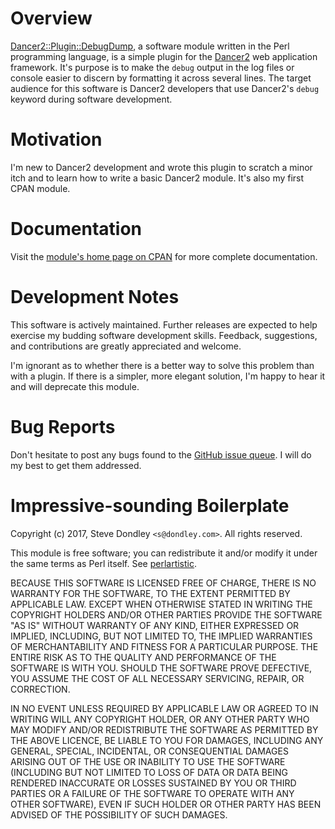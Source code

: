 # Overview

[Dancer2::Plugin::DebugDump](http://search.cpan.org/perldoc?Dancer2%3A%3APlugin%3A%3ADebugDump), a software module written in the Perl programming language, is a simple plugin for the [Dancer2](http://perldancer.org/) web application framework. It's purpose is to make the `debug` output in the log files or console easier to discern by formatting it across several lines. The target audience for this software is Dancer2 developers that use Dancer2's `debug` keyword during software development.

# Motivation

I'm new to Dancer2 development and wrote this plugin to scratch a minor itch and to learn how to write a basic Dancer2 module. It's also my first CPAN module.

# Documentation

Visit the [module's home page on CPAN](http://search.cpan.org/perldoc?Dancer2%3A%3APlugin%3A%3ADebugDump) for more complete documentation.

# Development Notes

This software is actively maintained. Further releases are expected to help exercise my budding software development skills. Feedback, suggestions, and contributions are greatly appreciated and welcome.

I'm ignorant as to whether there is a better way to solve this problem than with a plugin. If there is a simpler, more elegant solution, I'm happy to hear it and will deprecate this module.

# Bug Reports

Don't hesitate to post any bugs found to the [GitHub issue queue](https://github.com/sdondley/Dancer2-Plugin-DebugDump/issues). I will do my best to get them addressed.

# Impressive-sounding Boilerplate

Copyright (c) 2017, Steve Dondley `<s@dondley.com>`. All rights reserved.

This module is free software; you can redistribute it and/or
modify it under the same terms as Perl itself. See [perlartistic](https://metacpan.org/pod/perlartistic).

BECAUSE THIS SOFTWARE IS LICENSED FREE OF CHARGE, THERE IS NO WARRANTY
FOR THE SOFTWARE, TO THE EXTENT PERMITTED BY APPLICABLE LAW. EXCEPT WHEN
OTHERWISE STATED IN WRITING THE COPYRIGHT HOLDERS AND/OR OTHER PARTIES
PROVIDE THE SOFTWARE "AS IS" WITHOUT WARRANTY OF ANY KIND, EITHER
EXPRESSED OR IMPLIED, INCLUDING, BUT NOT LIMITED TO, THE IMPLIED
WARRANTIES OF MERCHANTABILITY AND FITNESS FOR A PARTICULAR PURPOSE. THE
ENTIRE RISK AS TO THE QUALITY AND PERFORMANCE OF THE SOFTWARE IS WITH
YOU. SHOULD THE SOFTWARE PROVE DEFECTIVE, YOU ASSUME THE COST OF ALL
NECESSARY SERVICING, REPAIR, OR CORRECTION.

IN NO EVENT UNLESS REQUIRED BY APPLICABLE LAW OR AGREED TO IN WRITING
WILL ANY COPYRIGHT HOLDER, OR ANY OTHER PARTY WHO MAY MODIFY AND/OR
REDISTRIBUTE THE SOFTWARE AS PERMITTED BY THE ABOVE LICENCE, BE
LIABLE TO YOU FOR DAMAGES, INCLUDING ANY GENERAL, SPECIAL, INCIDENTAL,
OR CONSEQUENTIAL DAMAGES ARISING OUT OF THE USE OR INABILITY TO USE
THE SOFTWARE (INCLUDING BUT NOT LIMITED TO LOSS OF DATA OR DATA BEING
RENDERED INACCURATE OR LOSSES SUSTAINED BY YOU OR THIRD PARTIES OR A
FAILURE OF THE SOFTWARE TO OPERATE WITH ANY OTHER SOFTWARE), EVEN IF
SUCH HOLDER OR OTHER PARTY HAS BEEN ADVISED OF THE POSSIBILITY OF
SUCH DAMAGES.
